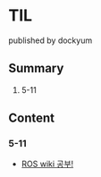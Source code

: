 # TIL
published by dockyum

## Summary
1. 5-11


## Content
### 5-11
- [ROS wiki 공부!](http://wiki.ros.org/ROS/Tutorials)

